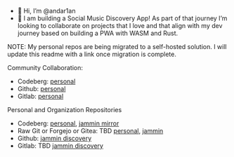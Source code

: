 - 👋 Hi, I’m @andar1an
- 💞️ I am building a Social Music Discovery App! As part of that journey I’m looking to collaborate on projects that I love and that align with my dev journey based on building a PWA with WASM and Rust.

NOTE: My personal repos are being migrated to a self-hosted solution. I will update this readme with a link once migration is complete. 

Community Collaboration:
- Codeberg: [personal](https://codeberg.org/andar1an)
- Github: [personal](https://github.com/andar1an)
- Gitlab: [personal](https://gitlab.com/users/andar1an)

Personal and Organization Repositories
- Codeberg: [personal](https://codeberg.org/andar1an), [jammin mirror](https://codeberg.org/jammin)
- Raw Git or Forgejo or Gitea: TBD [personal](), [jammin]()
- Github: [jammin discovery](https://github.com/jamminmusic)
- Gitlab: TBD [jammin discovery]()

<!---
stephenandary/stephenandary is a ✨ special ✨ repository because its `README.md` (this file) appears on your GitHub profile.
You can click the Preview link to take a look at your changes.
--->
